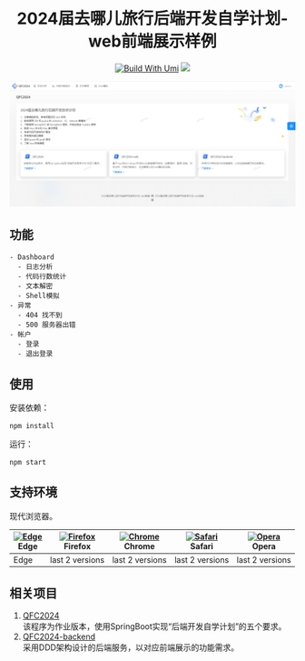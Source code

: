 
<h1 align="center">2024届去哪儿旅行后端开发自学计划-web前端展示样例</h1>



<div align="center">

[![Build With Umi](https://img.shields.io/badge/build%20with-umi-028fe4.svg?style=flat-square)](http://umijs.org/)  ![](https://badgen.net/badge/icon/Ant%20Design?icon=https://gw.alipayobjects.com/zos/antfincdn/Pp4WPgVDB3/KDpgvguMpGfqaHPjicRK.svg&label)

![](https://github.com/Shelly111111/qfc2024-web/blob/master/doc/5c5e9926916c4f38f925498ab183d225.png)

</div>

## 功能

```
- Dashboard
  - 日志分析
  - 代码行数统计
  - 文本解密
  - Shell模拟
- 异常
  - 404 找不到
  - 500 服务器出错
- 帐户
  - 登录
  - 退出登录
```

## 使用

安装依赖：

```shell
npm install
```

运行：

```shell
npm start
```

## 支持环境

现代浏览器。

| [<img src="https://raw.githubusercontent.com/alrra/browser-logos/master/src/edge/edge_48x48.png" alt="Edge" width="24px" height="24px" />](http://godban.github.io/browsers-support-badges/)</br>Edge | [<img src="https://raw.githubusercontent.com/alrra/browser-logos/master/src/firefox/firefox_48x48.png" alt="Firefox" width="24px" height="24px" />](http://godban.github.io/browsers-support-badges/)</br>Firefox | [<img src="https://raw.githubusercontent.com/alrra/browser-logos/master/src/chrome/chrome_48x48.png" alt="Chrome" width="24px" height="24px" />](http://godban.github.io/browsers-support-badges/)</br>Chrome | [<img src="https://raw.githubusercontent.com/alrra/browser-logos/master/src/safari/safari_48x48.png" alt="Safari" width="24px" height="24px" />](http://godban.github.io/browsers-support-badges/)</br>Safari | [<img src="https://raw.githubusercontent.com/alrra/browser-logos/master/src/opera/opera_48x48.png" alt="Opera" width="24px" height="24px" />](http://godban.github.io/browsers-support-badges/)</br>Opera |
| --- | --- | --- | --- | --- |
| Edge | last 2 versions | last 2 versions | last 2 versions | last 2 versions |


## 相关项目

1. [QFC2024](https://github.com/Shelly111111/QFC2024) <br>
   该程序为作业版本，使用SpringBoot实现“后端开发自学计划”的五个要求。
2. [QFC2024-backend](https://github.com/Shelly111111/QFC2024-backend) <br>
   采用DDD架构设计的后端服务，以对应前端展示的功能需求。
